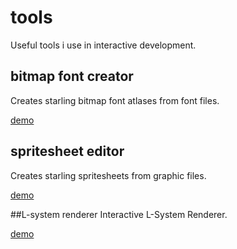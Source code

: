 # tools
Useful tools i use in interactive development.

## bitmap font creator
Creates starling bitmap font atlases from font files.

[demo](https://rawgit.com/sebchevrel/tools/master/bitmapfont.html)

## spritesheet editor
Creates starling spritesheets from graphic files. 

[demo](https://rawgit.com/sebchevrel/tools/master/spritehseet.html)

##L-system renderer
Interactive L-System Renderer. 

[demo](https://rawgit.com/sebchevrel/tools/master/lsystem_gcode.html)

